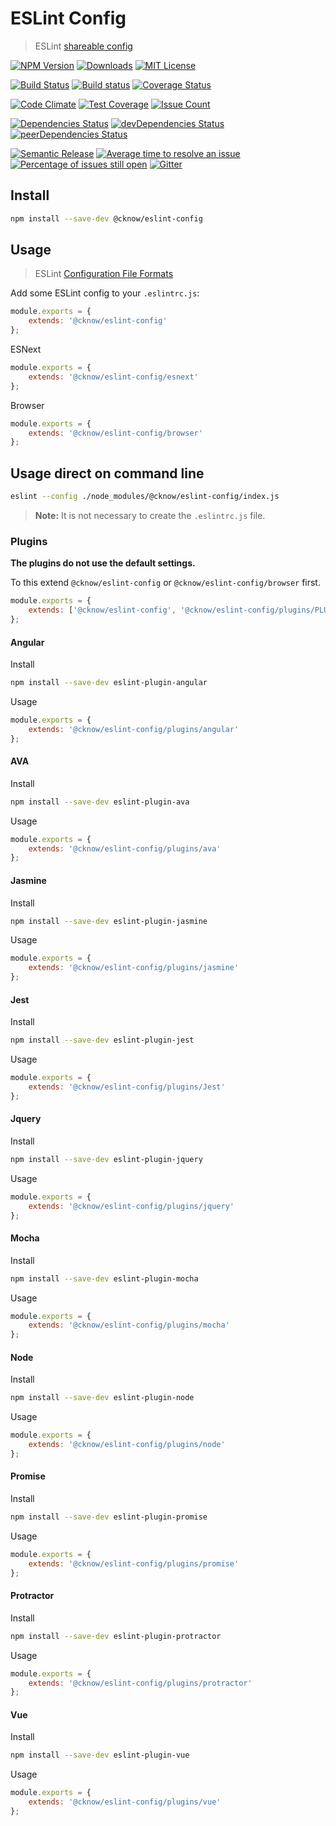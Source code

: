 # ESLint Config

> ESLint [shareable config](http://eslint.org/docs/developer-guide/shareable-configs.html)

[![NPM Version](https://img.shields.io/npm/v/@cknow/eslint-config.svg)](https://www.npmjs.com/package/@cknow/eslint-config)
[![Downloads](https://img.shields.io/npm/dt/@cknow/eslint-config.svg)](https://www.npmjs.com/package/@cknow/eslint-config)
[![MIT License](https://img.shields.io/npm/l/@cknow/eslint-config.svg)](LICENSE)

[![Build Status](https://travis-ci.org/cknow/eslint-config.svg?branch=master)](https://travis-ci.org/cknow/eslint-config)
[![Build status](https://ci.appveyor.com/api/projects/status/wn7a9c99eep8ydma/branch/master?svg=true)](https://ci.appveyor.com/project/cknow/eslint-config/branch/master)
[![Coverage Status](https://coveralls.io/repos/github/cknow/eslint-config/badge.svg?branch=master)](https://coveralls.io/github/cknow/eslint-config?branch=master)

[![Code Climate](https://codeclimate.com/github/cknow/eslint-config/badges/gpa.svg)](https://codeclimate.com/github/cknow/eslint-config)
[![Test Coverage](https://codeclimate.com/github/cknow/eslint-config/badges/coverage.svg)](https://codeclimate.com/github/cknow/eslint-config/coverage)
[![Issue Count](https://codeclimate.com/github/cknow/eslint-config/badges/issue_count.svg)](https://codeclimate.com/github/cknow/eslint-config)

[![Dependencies Status](https://david-dm.org/cknow/eslint-config/status.svg)](https://david-dm.org/cknow/eslint-config)
[![devDependencies Status](https://david-dm.org/cknow/eslint-config/dev-status.svg)](https://david-dm.org/cknow/eslint-config?type=dev)
[![peerDependencies Status](https://david-dm.org/cknow/eslint-config/peer-status.svg)](https://david-dm.org/cknow/eslint-config?type=peer)

[![Semantic Release](https://img.shields.io/badge/%20%20%F0%9F%93%A6%F0%9F%9A%80-semantic--release-e10079.svg)](https://github.com/semantic-release/semantic-release)
[![Average time to resolve an issue](http://isitmaintained.com/badge/resolution/cknow/eslint-config.svg)](http://isitmaintained.com/project/cknow/eslint-config)
[![Percentage of issues still open](http://isitmaintained.com/badge/open/cknow/eslint-config.svg)](http://isitmaintained.com/project/cknow/eslint-config)
[![Gitter](https://badges.gitter.im/cknow/eslint-config.svg)](https://gitter.im/cknow/eslint-config?utm_source=badge&utm_medium=badge&utm_campaign=pr-badge)

## Install

```bash
npm install --save-dev @cknow/eslint-config
```

## Usage

> ESLint [Configuration File Formats](http://eslint.org/docs/user-guide/configuring#configuration-file-formats)

Add some ESLint config to your `.eslintrc.js`:

```js
module.exports = {
    extends: '@cknow/eslint-config'
};
```

ESNext

```js
module.exports = {
    extends: '@cknow/eslint-config/esnext'
};
```

Browser

```js
module.exports = {
    extends: '@cknow/eslint-config/browser'
};
```

## Usage direct on command line

```bash
eslint --config ./node_modules/@cknow/eslint-config/index.js
```

> **Note:** It is not necessary to create the `.eslintrc.js` file.

### Plugins

**The plugins do not use the default settings.**

To this extend `@cknow/eslint-config` or `@cknow/eslint-config/browser` first.

```js
module.exports = {
    extends: ['@cknow/eslint-config', '@cknow/eslint-config/plugins/PLUGIN_NAME']
};
```

#### Angular

Install

```bash
npm install --save-dev eslint-plugin-angular
```

Usage

```js
module.exports = {
    extends: '@cknow/eslint-config/plugins/angular'
};
```

#### AVA

Install

```bash
npm install --save-dev eslint-plugin-ava
```

Usage

```js
module.exports = {
    extends: '@cknow/eslint-config/plugins/ava'
};
```

#### Jasmine

Install

```bash
npm install --save-dev eslint-plugin-jasmine
```

Usage

```js
module.exports = {
    extends: '@cknow/eslint-config/plugins/jasmine'
};
```

#### Jest

Install

```bash
npm install --save-dev eslint-plugin-jest
```

Usage

```js
module.exports = {
    extends: '@cknow/eslint-config/plugins/Jest'
};
```

#### Jquery

Install

```bash
npm install --save-dev eslint-plugin-jquery
```

Usage

```js
module.exports = {
    extends: '@cknow/eslint-config/plugins/jquery'
};
```

#### Mocha

Install

```bash
npm install --save-dev eslint-plugin-mocha
```

Usage

```js
module.exports = {
    extends: '@cknow/eslint-config/plugins/mocha'
};
```

#### Node

Install

```bash
npm install --save-dev eslint-plugin-node
```

Usage

```js
module.exports = {
    extends: '@cknow/eslint-config/plugins/node'
};
```

#### Promise

Install

```bash
npm install --save-dev eslint-plugin-promise
```

Usage

```js
module.exports = {
    extends: '@cknow/eslint-config/plugins/promise'
};
```

#### Protractor

Install

```bash
npm install --save-dev eslint-plugin-protractor
```

Usage

```js
module.exports = {
    extends: '@cknow/eslint-config/plugins/protractor'
};
```

#### Vue

Install

```bash
npm install --save-dev eslint-plugin-vue
```

Usage

```js
module.exports = {
    extends: '@cknow/eslint-config/plugins/vue'
};
```
